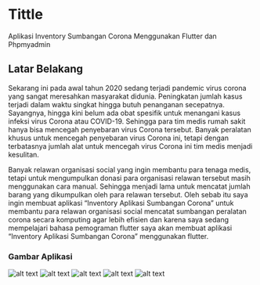 # Tittle
Aplikasi Inventory Sumbangan Corona Menggunakan Flutter dan Phpmyadmin

## Latar Belakang

  Sekarang ini pada awal tahun 2020 sedang terjadi pandemic virus corona yang sangat meresahkan masyarakat didunia. Peningkatan jumlah kasus terjadi dalam waktu singkat hingga butuh penanganan secepatnya. Sayangnya, hingga kini belum ada obat spesifik untuk menangani kasus infeksi virus Corona atau COVID-19. Sehingga para tim medis rumah sakit hanya bisa mencegah penyebaran virus Corona tersebut. Banyak peralatan khusus untuk mencegah penyebaran virus Corona ini, tetapi dengan  terbatasnya jumlah alat untuk mencegah virus Corona ini tim medis menjadi kesulitan. 
  
  Banyak relawan organisasi social yang ingin membantu para tenaga medis, tetapi untuk mengumpulkan donasi para organisasi relawan tersebut masih menggunakan cara manual. Sehingga menjadi lama untuk mencatat jumlah barang yang dikumpulkan oleh para relawan tersebut. Oleh sebab itu saya ingin membuat aplikasi “Inventory Aplikasi Sumbangan Corona” untuk membantu para relawan organisasi social mencatat sumbangan peralatan corona secara komputing agar lebih efisien dan karena saya sedang mempelajari bahasa pemograman flutter saya akan membuat aplikasi “Inventory Aplikasi Sumbangan Corona” menggunakan flutter.
  
  ### Gambar Aplikasi
  
  
 ![alt text](https://github.com/topanmulia/uas-advanced-mobile-flutter/blob/master/menu.jpeg)
 ![alt text](https://github.com/topanmulia/uas-advanced-mobile-flutter/blob/master/delete.jpeg)
 ![alt text](https://github.com/topanmulia/uas-advanced-mobile-flutter/blob/master/4.jpeg)
 ![alt text](https://github.com/topanmulia/uas-advanced-mobile-flutter/blob/master/3.jpeg)
 ![alt text](https://github.com/topanmulia/uas-advanced-mobile-flutter/blob/master/2.jpeg)
 
 
 
 
 
 
 
 

